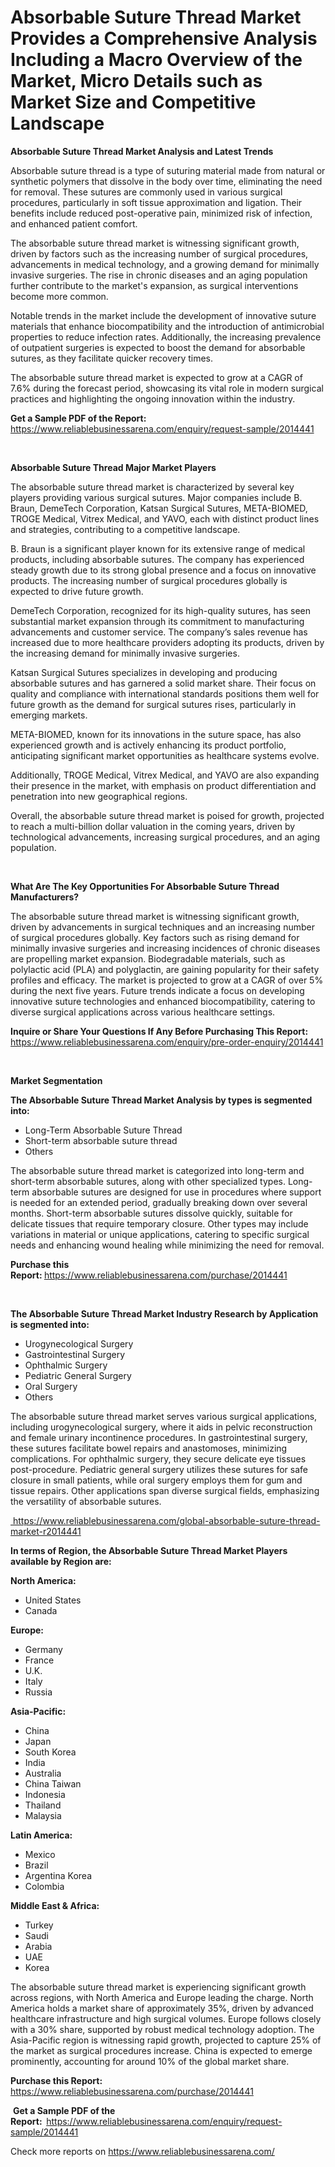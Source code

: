 <p><h1>Absorbable Suture Thread Market Provides a Comprehensive Analysis Including a Macro Overview of the Market, Micro Details such as Market Size and Competitive Landscape</h1></p><p><strong>Absorbable Suture Thread Market Analysis and Latest Trends</strong></p>
<p><p>Absorbable suture thread is a type of suturing material made from natural or synthetic polymers that dissolve in the body over time, eliminating the need for removal. These sutures are commonly used in various surgical procedures, particularly in soft tissue approximation and ligation. Their benefits include reduced post-operative pain, minimized risk of infection, and enhanced patient comfort.</p><p>The absorbable suture thread market is witnessing significant growth, driven by factors such as the increasing number of surgical procedures, advancements in medical technology, and a growing demand for minimally invasive surgeries. The rise in chronic diseases and an aging population further contribute to the market's expansion, as surgical interventions become more common.</p><p>Notable trends in the market include the development of innovative suture materials that enhance biocompatibility and the introduction of antimicrobial properties to reduce infection rates. Additionally, the increasing prevalence of outpatient surgeries is expected to boost the demand for absorbable sutures, as they facilitate quicker recovery times.</p><p>The absorbable suture thread market is expected to grow at a CAGR of 7.6% during the forecast period, showcasing its vital role in modern surgical practices and highlighting the ongoing innovation within the industry.</p></p>
<p><strong>Get a Sample PDF of the Report:&nbsp;</strong> <a href="https://www.reliablebusinessarena.com/enquiry/request-sample/2014441?utm_campaign=3442&utm_medium=2&utm_source=Github&utm_content=ia&utm_term=29032025&utm_id=absorbable-suture-thread">https://www.reliablebusinessarena.com/enquiry/request-sample/2014441</a></p>
<p>&nbsp;</p>
<p><strong>Absorbable Suture Thread Major Market Players</strong></p>
<p><p>The absorbable suture thread market is characterized by several key players providing various surgical sutures. Major companies include B. Braun, DemeTech Corporation, Katsan Surgical Sutures, META-BIOMED, TROGE Medical, Vitrex Medical, and YAVO, each with distinct product lines and strategies, contributing to a competitive landscape.</p><p>B. Braun is a significant player known for its extensive range of medical products, including absorbable sutures. The company has experienced steady growth due to its strong global presence and a focus on innovative products. The increasing number of surgical procedures globally is expected to drive future growth.</p><p>DemeTech Corporation, recognized for its high-quality sutures, has seen substantial market expansion through its commitment to manufacturing advancements and customer service. The company’s sales revenue has increased due to more healthcare providers adopting its products, driven by the increasing demand for minimally invasive surgeries.</p><p>Katsan Surgical Sutures specializes in developing and producing absorbable sutures and has garnered a solid market share. Their focus on quality and compliance with international standards positions them well for future growth as the demand for surgical sutures rises, particularly in emerging markets.</p><p>META-BIOMED, known for its innovations in the suture space, has also experienced growth and is actively enhancing its product portfolio, anticipating significant market opportunities as healthcare systems evolve.</p><p>Additionally, TROGE Medical, Vitrex Medical, and YAVO are also expanding their presence in the market, with emphasis on product differentiation and penetration into new geographical regions.</p><p>Overall, the absorbable suture thread market is poised for growth, projected to reach a multi-billion dollar valuation in the coming years, driven by technological advancements, increasing surgical procedures, and an aging population.</p></p>
<p>&nbsp;</p>
<p><strong>What Are The Key Opportunities For Absorbable Suture Thread Manufacturers?</strong></p>
<p><p>The absorbable suture thread market is witnessing significant growth, driven by advancements in surgical techniques and an increasing number of surgical procedures globally. Key factors such as rising demand for minimally invasive surgeries and increasing incidences of chronic diseases are propelling market expansion. Biodegradable materials, such as polylactic acid (PLA) and polyglactin, are gaining popularity for their safety profiles and efficacy. The market is projected to grow at a CAGR of over 5% during the next five years. Future trends indicate a focus on developing innovative suture technologies and enhanced biocompatibility, catering to diverse surgical applications across various healthcare settings.</p></p>
<p><strong>Inquire or Share Your Questions If Any Before Purchasing This Report:</strong> <a href="https://www.reliablebusinessarena.com/enquiry/pre-order-enquiry/2014441?utm_campaign=3442&utm_medium=2&utm_source=Github&utm_content=ia&utm_term=29032025&utm_id=absorbable-suture-thread">https://www.reliablebusinessarena.com/enquiry/pre-order-enquiry/2014441</a></p>
<p>&nbsp;</p>
<p><strong>Market Segmentation</strong></p>
<p><strong>The Absorbable Suture Thread Market Analysis by types is segmented into:</strong></p>
<p><ul><li>Long-Term Absorbable Suture Thread</li><li>Short-term absorbable suture thread</li><li>Others</li></ul></p>
<p><p>The absorbable suture thread market is categorized into long-term and short-term absorbable sutures, along with other specialized types. Long-term absorbable sutures are designed for use in procedures where support is needed for an extended period, gradually breaking down over several months. Short-term absorbable sutures dissolve quickly, suitable for delicate tissues that require temporary closure. Other types may include variations in material or unique applications, catering to specific surgical needs and enhancing wound healing while minimizing the need for removal.</p></p>
<p><strong>Purchase this Report:&nbsp;</strong><a href="https://www.reliablebusinessarena.com/purchase/2014441?utm_campaign=3442&utm_medium=2&utm_source=Github&utm_content=ia&utm_term=29032025&utm_id=absorbable-suture-thread">https://www.reliablebusinessarena.com/purchase/2014441</a></p>
<p>&nbsp;</p>
<p><strong>The Absorbable Suture Thread Market Industry Research by Application is segmented into:</strong></p>
<p><ul><li>Urogynecological Surgery</li><li>Gastrointestinal Surgery</li><li>Ophthalmic Surgery</li><li>Pediatric General Surgery</li><li>Oral Surgery</li><li>Others</li></ul></p>
<p><p>The absorbable suture thread market serves various surgical applications, including urogynecological surgery, where it aids in pelvic reconstruction and female urinary incontinence procedures. In gastrointestinal surgery, these sutures facilitate bowel repairs and anastomoses, minimizing complications. For ophthalmic surgery, they secure delicate eye tissues post-procedure. Pediatric general surgery utilizes these sutures for safe closure in small patients, while oral surgery employs them for gum and tissue repairs. Other applications span diverse surgical fields, emphasizing the versatility of absorbable sutures.</p></p>
<p><a href="https://www.reliablebusinessarena.com/global-absorbable-suture-thread-market-r2014441?utm_campaign=3442&utm_medium=2&utm_source=Github&utm_content=ia&utm_term=29032025&utm_id=absorbable-suture-thread">&nbsp;https://www.reliablebusinessarena.com/global-absorbable-suture-thread-market-r2014441</a></p>
<p><strong>In terms of Region, the Absorbable Suture Thread Market Players available by Region are:</strong></p>
<p>
    <p> <strong> North America: </strong>
        <ul>
            <li>United States</li>
            <li>Canada</li>
        </ul>
        </p> 
    <p> <strong> Europe: </strong>
        <ul>
            <li>Germany</li>
            <li>France</li>
            <li>U.K.</li>
            <li>Italy</li>
            <li>Russia</li>
        </ul>
        </p> 
    <p> <strong> Asia-Pacific: </strong>
        <ul>
            <li>China</li>
            <li>Japan</li>
            <li>South Korea</li>
            <li>India</li>
            <li>Australia</li>
            <li>China Taiwan</li>
            <li>Indonesia</li>
            <li>Thailand</li>
            <li>Malaysia</li>
        </ul>
        </p> 
    <p> <strong> Latin America: </strong>
        <ul>
            <li>Mexico</li>
            <li>Brazil</li>
            <li>Argentina Korea</li>
            <li>Colombia</li>
        </ul>
        </p> 
    <p> <strong> Middle East & Africa: </strong>
        <ul>
            <li>Turkey</li>
            <li>Saudi</li>
            <li>Arabia</li>
            <li>UAE</li>
            <li>Korea</li>
        </ul>
    </p>
    </p>
<p><p>The absorbable suture thread market is experiencing significant growth across regions, with North America and Europe leading the charge. North America holds a market share of approximately 35%, driven by advanced healthcare infrastructure and high surgical volumes. Europe follows closely with a 30% share, supported by robust medical technology adoption. The Asia-Pacific region is witnessing rapid growth, projected to capture 25% of the market as surgical procedures increase. China is expected to emerge prominently, accounting for around 10% of the global market share.</p></p>
<p><strong>Purchase this Report: </strong><a href="https://www.reliablebusinessarena.com/purchase/2014441?utm_campaign=3442&utm_medium=2&utm_source=Github&utm_content=ia&utm_term=29032025&utm_id=absorbable-suture-thread">https://www.reliablebusinessarena.com/purchase/2014441</a></p>
<p>&nbsp;<strong>Get a Sample PDF of the Report:&nbsp;&nbsp;</strong><a href="https://www.reliablebusinessarena.com/enquiry/request-sample/2014441?utm_campaign=3442&utm_medium=2&utm_source=Github&utm_content=ia&utm_term=29032025&utm_id=absorbable-suture-thread">https://www.reliablebusinessarena.com/enquiry/request-sample/2014441</a></p>
<p><strong></strong></p>
<p>Check more reports on <a href="https://www.reliablebusinessarena.com/?utm_campaign=3442&utm_medium=2&utm_source=Github&utm_content=ia&utm_term=29032025&utm_id=absorbable-suture-thread">https://www.reliablebusinessarena.com/</a></p>